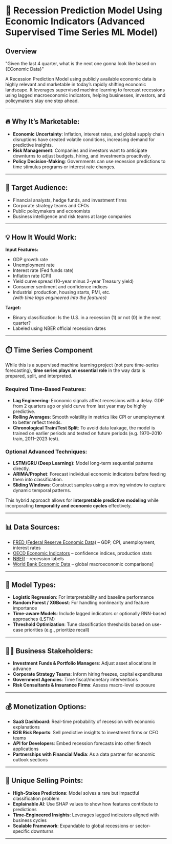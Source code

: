 # 🧠 Recession Prediction Model Using Economic Indicators (Advanced Supervised Time Series ML Model)

## Overview

"Given the last 4 quarter, what is the next one gonna look like based on {EConomic Data}"

A Recession Prediction Model using publicly available economic data is highly relevant and marketable in today’s rapidly shifting economic landscape. It leverages supervised machine learning to forecast recessions using lagged macroeconomic indicators, helping businesses, investors, and policymakers stay one step ahead.

---

## 🔥 Why It’s Marketable:

- **Economic Uncertainty**: Inflation, interest rates, and global supply chain disruptions have created volatile conditions, increasing demand for predictive insights.  
- **Risk Management**: Companies and investors want to anticipate downturns to adjust budgets, hiring, and investments proactively.  
- **Policy Decision-Making**: Governments can use recession predictions to time stimulus programs or interest rate changes.

---

## 🎯 Target Audience:

- Financial analysts, hedge funds, and investment firms  
- Corporate strategy teams and CFOs  
- Public policymakers and economists  
- Business intelligence and risk teams at large companies  

---

## 💡 How It Would Work:

**Input Features:**
- GDP growth rate  
- Unemployment rate  
- Interest rate (Fed funds rate)  
- Inflation rate (CPI)  
- Yield curve spread (10-year minus 2-year Treasury yield)  
- Consumer sentiment and confidence indices  
- Industrial production, housing starts, PMI, etc.  
*(with time lags engineered into the features)*

**Target:**
- Binary classification: Is the U.S. in a recession (1) or not (0) in the next quarter?  
- Labeled using NBER official recession dates  

---

## ⏱️ Time Series Component

While this is a supervised machine learning project (not pure time-series forecasting), **time series plays an essential role** in the way data is prepared, split, and interpreted.

### Required Time-Based Features:
- **Lag Engineering**: Economic signals affect recessions with a delay. GDP from 2 quarters ago or yield curve from last year may be highly predictive.
- **Rolling Averages**: Smooth volatility in metrics like CPI or unemployment to better reflect trends.
- **Chronological Train/Test Split**: To avoid data leakage, the model is trained on earlier periods and tested on future periods (e.g. 1970–2010 train, 2011–2023 test).

### Optional Advanced Techniques:
- **LSTM/GRU (Deep Learning)**: Model long-term sequential patterns directly.
- **ARIMA/Prophet**: Forecast individual economic indicators before feeding them into classification.
- **Sliding Windows**: Construct samples using a moving window to capture dynamic temporal patterns.

This hybrid approach allows for **interpretable predictive modeling** while incorporating **temporality and economic cycles** effectively.

---

## 📊 Data Sources:

- [FRED (Federal Reserve Economic Data)](https://fred.stlouisfed.org/) – GDP, CPI, unemployment, interest rates  
- [OECD Economic Indicators](https://data.oecd.org/) – confidence indices, production stats  
- [NBER](https://www.nber.org/research/data/us-business-cycle-expansions-and-contractions) – recession labels  
- [World Bank Economic Data](https://data.worldbank.org/) – global macroeconomic comparisons]

---

## 🤖 Model Types:

- **Logistic Regression**: For interpretability and baseline performance  
- **Random Forest / XGBoost**: For handling nonlinearity and feature importance  
- **Time-aware Models**: Include lagged indicators or optionally RNN-based approaches (LSTM)  
- **Threshold Optimization**: Tune classification thresholds based on use-case priorities (e.g., prioritize recall)

---

## 🧑‍💼 Business Stakeholders:

- **Investment Funds & Portfolio Managers**: Adjust asset allocations in advance  
- **Corporate Strategy Teams**: Inform hiring freezes, capital expenditures  
- **Government Agencies**: Time fiscal/monetary interventions  
- **Risk Consultants & Insurance Firms**: Assess macro-level exposure  

---

## 💰 Monetization Options:

- **SaaS Dashboard**: Real-time probability of recession with economic explanations  
- **B2B Risk Reports**: Sell predictive insights to investment firms or CFO teams  
- **API for Developers**: Embed recession forecasts into other fintech applications  
- **Partnerships with Financial Media**: As a data partner for economic outlook sections  

---

## 🌟 Unique Selling Points:

- **High-Stakes Predictions**: Model solves a rare but impactful classification problem  
- **Explainable AI**: Use SHAP values to show how features contribute to predictions  
- **Time-Engineered Insights**: Leverages lagged indicators aligned with business cycles  
- **Scalable Framework**: Expandable to global recessions or sector-specific downturns  

---
